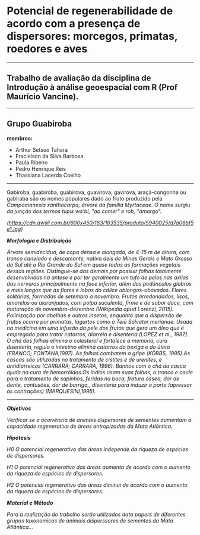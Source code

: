 # Potencial de regenerabilidade de acordo com a presença de dispersores: morcegos, primatas, roedores e aves
---
## Trabalho de avaliação da disciplina de Introdução à análise geoespacial com R (Prof Maurício Vancine). 
---

## Grupo Guabiroba

**membros:**
- Arthur Setsuo Tahara
- Fracielson da Silva Barbosa
- Paula Ribeiro
- Pedro Henrique Reis
- Thassiana Lacerda Coelho

---

 Gabiroba, guabiroba, guabirova, guavirova, gavirova, araçá-congonha ou gabiraba são os nomes populares dado ao fruto produzido pela <i>Campomanesia xanthocarpa<i>, árvore da família <i>Myrtaceae<i>. O nome surgiu da junção dos termos tupis wa'bi, "ao comer" e rob, "amargo".<br>

(https://cdn.awsli.com.br/600x450/163/163535/produto/5940025/d7a08bf5e1.jpg) 
  
**Morfologia e Distribuição**
  
 Árvore semidecídua, de copa densa e alongada, de 4-15 m de altura, com tronco canelado e descamante, nativa deis de Minas Gerais e Mato Grosso do Sul até o Rio Grande do Sul em quase todas as formações vegetais dessas regiões. Distingue-se das demais por possuir folhas totalmente desenvolvidas na antese e por ter geralmente um tufo de pelos nas axilas das nervuras principalmente na face inferior, além dos pedúnculos glabros e mais longos que as flores e lobos do cálice oblongos-obovados. Flores solitárias, formadas de setembro a novembro. Frutos arredondados, lisos, amarelos ou alaranjados, com polpa suculenta, firme e de sabor doce, com maturação de novembro-dezembro (Wikipedia apud Lorenzi, 2015).
Polinização por abelhas e outros insetos, enquanto que a dispersão de frutos ocorre por primatas, lagartos como o Teiú <i> Salvator merianae<i>.
Usada na medicina em uma infusão da pele dos frutos que gera um óleo que é empregado para tratar catarros, diarréia e disenteria (LOPEZ et al., 1987). O chá das folhas elimina o colesterol e fortalece a memória, cura disenteria, regula o intestino elimina catarros da bexiga e do útero (FRANCO; FONTANA,1997). As folhas combatem a gripe (KÖRBS, 1995).As cascas são utilizadas no tratamento de cistites e de urenites, e antidiarreicas (CARRARA; CARRARA, 1996). Banhos com o chá da casca ajuda na cura de hemorróidas.Os índios usam suas folhas, o tronco e caule para o tratamento de sapinhos, feridas na boca, fratura óssea, dor de dente, contusões, dor de barriga,, disenteria para induzir o parto (apressar as contrações) (MARQUESINI,1995).

---
  
**Objetivos**
  
  Verificar se a ocorrência de animais dispersores de sementes aumentam a capacidade regenerativa de áreas antropizadas da Mata Atlântica.
  
**Hipótesis**
  
  H0 O potencial regenerativo das áreas independe da riqueza de espécies de dispersores.

  H1 O potencial regenerativo das áreas aumenta de acordo com o aumento da riqueza de espécies de dispersores.

  H2 O potencial regenerativo das áreas diminui de acordo com o aumento da riqueza de espécies de dispersores.
  
**Material e Método**
  
  Para a realização do trabalho serão utilizados data papers de diferentes grupos taxonomicos de animais disperssores de sementes da Mata Atlântica...
  
